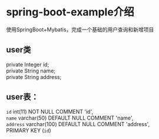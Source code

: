 # spring-boot-example介绍
使用SpringBoot+Mybatis，完成一个基础的用户查询和新增项目<br>
## user类
private Integer id;<br>
private String name;<br>
private String address;<br>
## user表：
`id` int(11) NOT NULL COMMENT 'id',<br>
`name` varchar(50) DEFAULT NULL COMMENT 'name',<br>
`address` varchar(100) DEFAULT NULL COMMENT 'address',<br>
PRIMARY KEY (`id`)<br>
